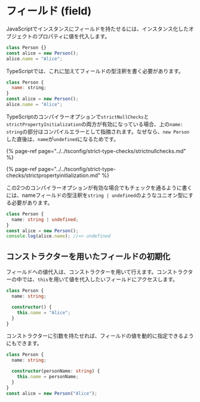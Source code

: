 # フィールド \(field\)

JavaScriptでインスタンスにフィールドを持たせるには、インスタンス化したオブジェクトのプロパティに値を代入します。

```javascript
class Person {}
const alice = new Person();
alice.name = "Alice";
```

TypeScriptでは、これに加えてフィールドの型注釈を書く必要があります。

```javascript
class Person {
  name: string;
}
const alice = new Person();
alice.name = "Alice";
```

TypeScriptのコンパイラーオプションで`strictNullChecks`と`strictPropertyInitialization`の両方が有効になっている場合、上の`name: string`の部分はコンパイルエラーとして指摘されます。なぜなら、`new Person`した直後は、`name`が`undefined`になるためです。

{% page-ref page="../../tsconfig/strict-type-checks/strictnullchecks.md" %}

{% page-ref page="../../tsconfig/strict-type-checks/strictpropertyinitialization.md" %}

この2つのコンパイラーオプションが有効な場合でもチェックを通るように書くには、nameフィールドの型注釈を`string | undefined`のようなユニオン型にする必要があります。

```typescript
class Person {
  name: string | undefined;
}
const alice = new Person();
console.log(alice.name); //=> undefined
```

## コンストラクターを用いたフィールドの初期化

フィールドへの値代入は、コンストラクターを用いて行えます。コンストラクターの中では、`this`を用いて値を代入したいフィールドにアクセスします。

```typescript
class Person {
  name: string;

  constructor() {
    this.name = "Alice";
  }
}
```

コンストラクターに引数を持たせれば、フィールドの値を動的に指定できるようにもできます。

```typescript
class Person {
  name: string;

  constructor(personName: string) {
    this.name = personName;
  }
}
const alice = new Person("Alice");
```

